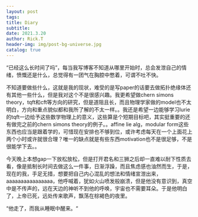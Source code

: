 ```yaml
---
layout: post
tags: 
title: Diary
subtitle: 
date: 2021.3.20
author: Rick.T
header-img: img/post-bg-universe.jpg
catalog: true
---
```


“已经这么长时间了吗”，每当我写博客不知道从哪里开始时，总会发泄自己的情绪，愤慨还是什么，总觉得有一团气在胸腔中憋着，可谓不吐不快。

不知道要做些什么，这就是我的现状，难受的是写paper的话要去做拓扑绝缘体还有其他一些什么，但是我对这个不是很感兴趣。我更希望做chern simons theory，tqft和cft等方向的研究，但是道阻且长，而且物理学家做的model也不太明白，方向和重点貌似都和我所了解的不太一样。。我还是希望一边能够学习lurie的tqft一边给予这些数学物理上的意义，这些算是个短期目标吧，其实挺重要的还有做完之前的chern simons theory的例子。。affine lie alg，modular form这些东西也应当是跟着学的，可惜现在安排也不够到位，或许考虑每天在一个上面花上两个小时或许就很合理？唯一的缺点就是有些东西motivation也不是很足够，不是很能学下去。。

今天晚上本想gap一下放松放松，但是打开君名和三狮之后却一直难以耐下性质去看，像是抵制长时间去做这么一件事，日渐浮躁，而且焦虑感也油然而生，于是，现在的我，手足无措，想要把自己内心混乱的想法和情绪宣泄出来，aaaaaaaaaaaaaaaa，他呼喊着，犹如火山喷发般崩溃，但是他没有意识到，真空中是不传声的，远在天边的神听不到他的呼唤，宇宙也不需要耳朵。于是他明白了，上帝已死，远处传来歌声，飘荡在棕褐色的夜里。

“他走了，而我从睡眠中醒来。“










